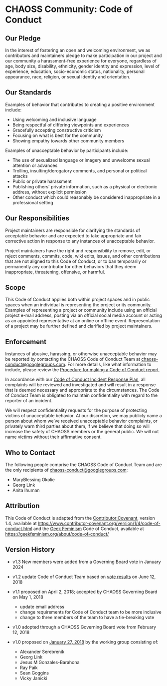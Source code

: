 # CHAOSS Community: Code of Conduct

## Our Pledge

In the interest of fostering an open and welcoming environment, we as
contributors and maintainers pledge to make participation in our project and
our community a harassment-free experience for everyone, regardless of age, body
size, disability, ethnicity, gender identity and expression, level of experience,
education, socio-economic status, nationality, personal appearance, race,
religion, or sexual identity and orientation.

## Our Standards

Examples of behavior that contributes to creating a positive environment
include:

* Using welcoming and inclusive language
* Being respectful of differing viewpoints and experiences
* Gracefully accepting constructive criticism
* Focusing on what is best for the community
* Showing empathy towards other community members

Examples of unacceptable behavior by participants include:

* The use of sexualized language or imagery and unwelcome sexual attention or
  advances
* Trolling, insulting/derogatory comments, and personal or political attacks
* Public or private harassment
* Publishing others' private information, such as a physical or electronic
  address, without explicit permission
* Other conduct which could reasonably be considered inappropriate in a
  professional setting

## Our Responsibilities

Project maintainers are responsible for clarifying the standards of acceptable
behavior and are expected to take appropriate and fair corrective action in
response to any instances of unacceptable behavior.

Project maintainers have the right and responsibility to remove, edit, or
reject comments, commits, code, wiki edits, issues, and other contributions
that are not aligned to this Code of Conduct, or to ban temporarily or
permanently any contributor for other behaviors that they deem inappropriate,
threatening, offensive, or harmful.

## Scope

This Code of Conduct applies both within project spaces and in public spaces
when an individual is representing the project or its community. Examples of
representing a project or community include using an official project e-mail
address, posting via an official social media account or acting as an appointed
representative at an online or offline event. Representation of a project may be
further defined and clarified by project maintainers.

## Enforcement

Instances of abusive, harassing, or otherwise unacceptable behavior may be reported by contacting the CHAOSS Code of Conduct Team at [chaoss-conduct@googlegroups.com](chaoss-conduct@googlegroups.com). For more details, like what information to include, please review the [Procedure for making a Code of Conduct report](https://docs.google.com/document/d/1OEwAJwtK5NnJNXuszPRBK-G3t6zKo8bWkB94RS1ezKU/edit#heading=h.7z74t7tntuki).

In accordance with our [Code of Conduct Incident Response Plan](https://docs.google.com/document/d/1616B4gxKDftbVhil3NpFu4juE5mZ_zx4GpPs9O_YtUQ/edit), all complaints will be reviewed and investigated and will result in a response that is deemed necessary and appropriate to the circumstances. The Code of Conduct Team is obligated to maintain confidentiality with regard to the reporter of an incident.

We will respect confidentiality requests for the purpose of protecting victims of unacceptable behavior. At our discretion, we may publicly name a person about whom we’ve received unacceptable behavior complaints, or privately warn third parties about them, if we believe that doing so will increase the safety of CHAOSS members or the general public. We will not name victims without their affirmative consent.

## Who to Contact

The following people comprise the CHAOSS Code of Conduct Team and are the only 
recipients of <chaoss-conduct@googlegroups.com>:
 - MaryBlessing Okolie 
 - Georg Link
 - Anita Ihuman


## Attribution

This Code of Conduct is adapted from the [Contributor Covenant][cc-homepage], version 1.4,
available at https://www.contributor-covenant.org/version/1/4/code-of-conduct.html
and the [Geek Feminism][gf-homepage] Code of Conduct,
available at https://geekfeminism.org/about/code-of-conduct/

[cc-homepage]: https://www.contributor-covenant.org
[gf-homepage]: https://geekfeminism.org/

## Version History

* v1.3 New members were added from a Governing Board vote in January 2024

* v1.2 update Code of Conduct Team based on [vote results](https://civs.cs.cornell.edu/cgi-bin/results.pl?id=E_eb0e86af55a181a9) on June 12, 2018

* v1.1 proposed on April 2, 2018; accepted by CHAOSS Governing Board on May 1, 2018
  - update email address
  - change requirements for Code of Conduct team to be more inclusive
  - change to three members of the team to have a tie-breaking vote

* v1.0 adopted through a CHAOSS Governing Board vote from February 12, 2018

* v1.0 proposed on [January 27, 2018](https://github.com/chaoss/governance/pull/3#issuecomment-360939881) by the working group consisting of:
    * Alexander Serebrenik
    * Georg Link
    * Jesus M Gonzales-Barahona
    * Ray Paik
    * Sean Goggins
    * Vicky Janicki
